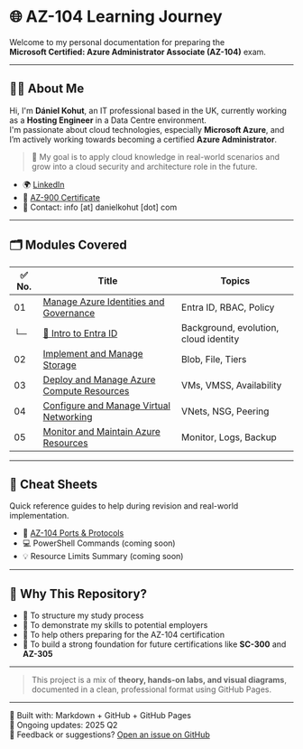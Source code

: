 # 🌐 AZ-104 Learning Journey

Welcome to my personal documentation for preparing the  
**Microsoft Certified: Azure Administrator Associate (AZ-104)** exam.

---

## 🙋‍♂️ About Me

Hi, I'm **Dániel Kohut**, an IT professional based in the UK, currently working as a **Hosting Engineer** in a Data Centre environment.  
I'm passionate about cloud technologies, especially **Microsoft Azure**, and I’m actively working towards becoming a certified **Azure Administrator**.

> 📌 My goal is to apply cloud knowledge in real-world scenarios and grow into a cloud security and architecture role in the future.

- 🌍 [LinkedIn](https://www.linkedin.com/in/daniel-kohut)
- 📜 [AZ-900 Certificate](https://learn.microsoft.com/en-gb/users/danielkohut-6824/credentials/3c2c56cb96b4107e)
- 💼 Contact: info [at] danielkohut [dot] com

---

## 🗂️ Modules Covered

| ✅ No. | Title | Topics |
|--------|-------|--------|
| 01 | [Manage Azure Identities and Governance](01_identity.md) | Entra ID, RBAC, Policy |
| └─ | [🧾 Intro to Entra ID](../01_Manage_Identities_Governance/entra-id-introduction.md) | Background, evolution, cloud identity |
| 02 | [Implement and Manage Storage](02_storage.md) | Blob, File, Tiers |
| 03 | [Deploy and Manage Azure Compute Resources](03_compute.md) | VMs, VMSS, Availability |
| 04 | [Configure and Manage Virtual Networking](04_networking.md) | VNets, NSG, Peering |
| 05 | [Monitor and Maintain Azure Resources](05_monitoring.md) | Monitor, Logs, Backup |

---

## 🧠 Cheat Sheets

Quick reference guides to help during revision and real-world implementation.

- 📄 [AZ-104 Ports & Protocols](cheat-sheet.md)
- 💻 PowerShell Commands (coming soon)
- 💡 Resource Limits Summary (coming soon)

---

## 🧪 Why This Repository?

- 🔹 To structure my study process
- 🔹 To demonstrate my skills to potential employers
- 🔹 To help others preparing for the AZ-104 certification
- 🔹 To build a strong foundation for future certifications like **SC-300** and **AZ-305**

---

> This project is a mix of **theory, hands-on labs, and visual diagrams**, documented in a clean, professional format using GitHub Pages.

---

🧰 Built with: Markdown + GitHub + GitHub Pages  
📆 Ongoing updates: 2025 Q2  
💬 Feedback or suggestions? [Open an issue on GitHub](https://github.com/DanielKohut/az-104-learning-journey/issues)
